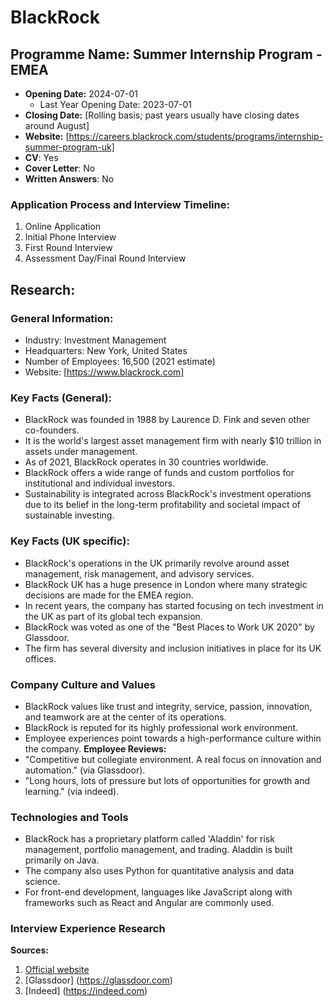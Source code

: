# BlackRock
          
## **Programme Name:** Summer Internship Program - EMEA
- **Opening Date:** 2024-07-01
    - Last Year Opening Date: 2023-07-01
- **Closing Date:** [Rolling basis; past years usually have closing dates around August]
- **Website:** [https://careers.blackrock.com/students/programs/internship-summer-program-uk]
- **CV**: Yes
- **Cover Letter**: No
- **Written Answers**: No
### Application Process and Interview Timeline:
1. Online Application
2. Initial Phone Interview
3. First Round Interview
4. Assessment Day/Final Round Interview 

## Research:
### General Information:
- Industry: Investment Management 
- Headquarters: New York, United States
- Number of Employees: 16,500 (2021 estimate)
- Website: [https://www.blackrock.com]

### Key Facts (General): 
- BlackRock was founded in 1988 by Laurence D. Fink and seven other co-founders.
- It is the world's largest asset management firm with nearly $10 trillion in assets under management.
- As of 2021, BlackRock operates in 30 countries worldwide.
- BlackRock offers a wide range of funds and custom portfolios for institutional and individual investors.
- Sustainability is integrated across BlackRock's investment operations due to its belief in the long-term profitability and societal impact of sustainable investing.

### Key Facts (UK specific): 
- BlackRock's operations in the UK primarily revolve around asset management, risk management, and advisory services. 
- BlackRock UK has a huge presence in London where many strategic decisions are made for the EMEA region.
- In recent years, the company has started focusing on tech investment in the UK as part of its global tech expansion. 
- BlackRock was voted as one of the "Best Places to Work UK 2020" by Glassdoor. 
- The firm has several diversity and inclusion initiatives in place for its UK offices.

### Company Culture and Values
- BlackRock values like trust and integrity, service, passion, innovation, and teamwork are at the center of its operations.
- BlackRock is reputed for its highly professional work environment. 
- Employee experiences point towards a high-performance culture within the company. 
**Employee Reviews:**
- "Competitive but collegiate environment. A real focus on innovation and automation." (via Glassdoor).
- "Long hours, lots of pressure but lots of opportunities for growth and learning." (via indeed).

### Technologies and Tools
- BlackRock has a proprietary platform called 'Aladdin' for risk management, portfolio management, and trading. Aladdin is built primarily on Java.
- The company also uses Python for quantitative analysis and data science. 
- For front-end development, languages like JavaScript along with frameworks such as React and Angular are commonly used.

### Interview Experience Research

**Sources:**
1. [Official website](https://www.blackrock.com)
2. [Glassdoor] (https://glassdoor.com)
3. [Indeed] (https://indeed.com)